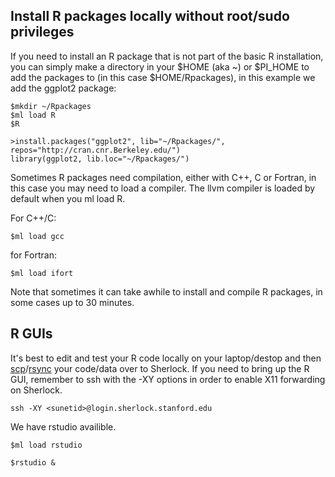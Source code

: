 ## Install R packages locally without root/sudo privileges

If you need to install an R package that is not part of the basic R installation, you can simply make a directory 
in your $HOME (aka ~) or $PI_HOME to add the packages to (in this case $HOME/Rpackages), in this example we add the ggplot2 package:

```
$mkdir ~/Rpackages
$ml load R
$R

>install.packages("ggplot2", lib="~/Rpackages/", repos="http://cran.cnr.Berkeley.edu/")
library(ggplot2, lib.loc="~/Rpackages/")
```
Sometimes R packages need compilation, either with C++, C or Fortran, in this case you may need to load a compiler.  The llvm compiler is loaded by default when you ml load R.

For C++/C:
```
$ml load gcc
```
for Fortran:
```
$ml load ifort
```
Note that sometimes it can take awhile to install and compile R packages, in some cases up to 30 minutes.
## R GUIs

It's best to edit and test your R code locally on your laptop/destop and then [scp]/[rsync] your code/data over to Sherlock. If you need to bring up the R GUI, remember to ssh with the -XY options in order to enable X11 forwarding on Sherlock.

```
ssh -XY <sunetid>@login.sherlock.stanford.edu
```

We have rstudio availible.

```
$ml load rstudio

$rstudio &
```

[comment]: #  (link URLs -----------------------------------------------------)

[scp]: https://www.sherlock.stanford.edu/docs/user-guide/storage/data-transfer/#scp-secure-copy
[rsync]: https://www.sherlock.stanford.edu/docs/user-guide/storage/data-transfer/#rsync
